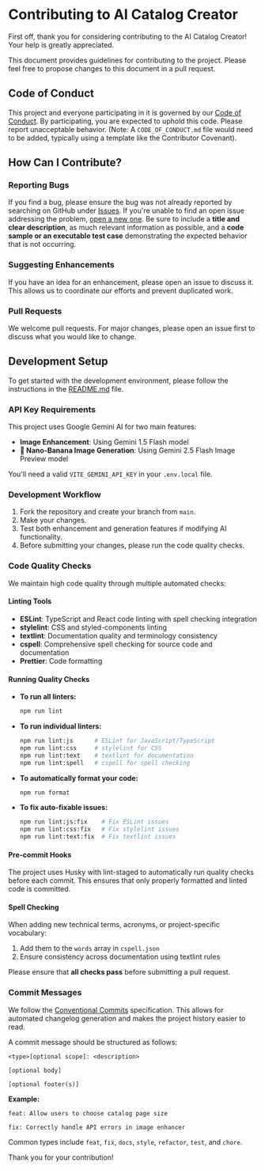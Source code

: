 # Contributing to AI Catalog Creator

First off, thank you for considering contributing to the AI Catalog Creator! Your help is greatly appreciated.

This document provides guidelines for contributing to the project. Please feel free to propose changes to this document in a pull request.

## Code of Conduct

This project and everyone participating in it is governed by our [Code of Conduct](CODE_OF_CONDUCT.md). By participating, you are expected to uphold this code. Please report unacceptable behavior. (Note: A `CODE_OF_CONDUCT.md` file would need to be added, typically using a template like the Contributor Covenant).

## How Can I Contribute?

### Reporting Bugs

If you find a bug, please ensure the bug was not already reported by searching on GitHub under [Issues](https://github.com/your-repo/ai-catalog-creator/issues). If you're unable to find an open issue addressing the problem, [open a new one](https://github.com/your-repo/ai-catalog-creator/issues/new). Be sure to include a **title and clear description**, as much relevant information as possible, and a **code sample or an executable test case** demonstrating the expected behavior that is not occurring.

### Suggesting Enhancements

If you have an idea for an enhancement, please open an issue to discuss it. This allows us to coordinate our efforts and prevent duplicated work.

### Pull Requests

We welcome pull requests. For major changes, please open an issue first to discuss what you would like to change.

## Development Setup

To get started with the development environment, please follow the instructions in the [README.md](./README.md) file.

### API Key Requirements

This project uses Google Gemini AI for two main features:

- **Image Enhancement**: Using Gemini 1.5 Flash model
- **🍌 Nano-Banana Image Generation**: Using Gemini 2.5 Flash Image Preview model

You'll need a valid `VITE_GEMINI_API_KEY` in your `.env.local` file.

### Development Workflow

1.  Fork the repository and create your branch from `main`.
2.  Make your changes.
3.  Test both enhancement and generation features if modifying AI functionality.
4.  Before submitting your changes, please run the code quality checks.

### Code Quality Checks

We maintain high code quality through multiple automated checks:

#### Linting Tools

- **ESLint**: TypeScript and React code linting with spell checking integration
- **stylelint**: CSS and styled-components linting
- **textlint**: Documentation quality and terminology consistency
- **cspell**: Comprehensive spell checking for source code and documentation
- **Prettier**: Code formatting

#### Running Quality Checks

- **To run all linters:**

  ```bash
  npm run lint
  ```

- **To run individual linters:**

  ```bash
  npm run lint:js      # ESLint for JavaScript/TypeScript
  npm run lint:css     # stylelint for CSS
  npm run lint:text    # textlint for documentation
  npm run lint:spell   # cspell for spell checking
  ```

- **To automatically format your code:**

  ```bash
  npm run format
  ```

- **To fix auto-fixable issues:**
  ```bash
  npm run lint:js:fix    # Fix ESLint issues
  npm run lint:css:fix   # Fix stylelint issues
  npm run lint:text:fix  # Fix textlint issues
  ```

#### Pre-commit Hooks

The project uses Husky with lint-staged to automatically run quality checks before each commit. This ensures that only properly formatted and linted code is committed.

#### Spell Checking

When adding new technical terms, acronyms, or project-specific vocabulary:

1. Add them to the `words` array in `cspell.json`
2. Ensure consistency across documentation using textlint rules

Please ensure that **all checks pass** before submitting a pull request.

### Commit Messages

We follow the [Conventional Commits](https://www.conventionalcommits.org/en/v1.0.0/) specification. This allows for automated changelog generation and makes the project history easier to read.

A commit message should be structured as follows:

```
<type>[optional scope]: <description>

[optional body]

[optional footer(s)]
```

**Example:**

```
feat: Allow users to choose catalog page size
```

```
fix: Correctly handle API errors in image enhancer
```

Common types include `feat`, `fix`, `docs`, `style`, `refactor`, `test`, and `chore`.

Thank you for your contribution!

